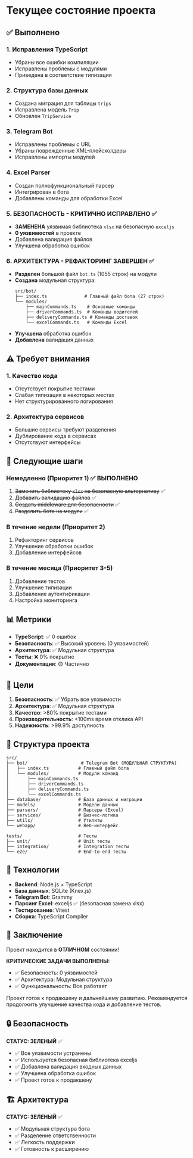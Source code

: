 # Текущее состояние проекта

## ✅ Выполнено

### 1. Исправления TypeScript
- Убраны все ошибки компиляции
- Исправлены проблемы с модулями
- Приведена в соответствие типизация

### 2. Структура базы данных
- Создана миграция для таблицы `trips`
- Исправлена модель `Trip`
- Обновлен `TripService`

### 3. Telegram Bot
- Исправлены проблемы с URL
- Убраны поврежденные XML-плейсхолдеры
- Исправлены импорты модулей

### 4. Excel Parser
- Создан полнофункциональный парсер
- Интегрирован в бота
- Добавлены команды для обработки Excel

### 5. БЕЗОПАСНОСТЬ - КРИТИЧНО ИСПРАВЛЕНО ✅
- **ЗАМЕНЕНА** уязвимая библиотека `xlsx` на безопасную `exceljs`
- **0 уязвимостей** в проекте
- Добавлена валидация файлов
- Улучшена обработка ошибок

### 6. АРХИТЕКТУРА - РЕФАКТОРИНГ ЗАВЕРШЕН ✅
- **Разделен** большой файл `bot.ts` (1055 строк) на модули
- **Создана** модульная структура:
  ```
  src/bot/
  ├── index.ts              # Главный файл бота (27 строк)
  └── modules/
      ├── mainCommands.ts    # Основные команды
      ├── driverCommands.ts  # Команды водителей
      ├── deliveryCommands.ts # Команды доставок
      └── excelCommands.ts   # Команды Excel
  ```
- **Улучшена** обработка ошибок
- **Добавлена** валидация данных

## ⚠️ Требует внимания

### 1. Качество кода
- Отсутствует покрытие тестами
- Слабая типизация в некоторых местах
- Нет структурированного логирования

### 2. Архитектура сервисов
- Большие сервисы требуют разделения
- Дублирование кода в сервисах
- Отсутствуют интерфейсы

## 🚀 Следующие шаги

### Немедленно (Приоритет 1) ✅ ВЫПОЛНЕНО
1. ~~Заменить библиотеку `xlsx` на безопасную альтернативу~~ ✅
2. ~~Добавить валидацию файлов~~ ✅
3. ~~Создать middleware для безопасности~~ ✅
4. ~~Разделить бота на модули~~ ✅

### В течение недели (Приоритет 2)
1. Рефакторинг сервисов
2. Улучшение обработки ошибок
3. Добавление интерфейсов

### В течение месяца (Приоритет 3-5)
1. Добавление тестов
2. Улучшение типизации
3. Добавление аутентификации
4. Настройка мониторинга

## 📊 Метрики

- **TypeScript**: ✅ 0 ошибок
- **Безопасность**: ✅ Высокий уровень (0 уязвимостей)
- **Архитектура**: ✅ Модульная структура
- **Тесты**: ❌ 0% покрытие
- **Документация**: 🟡 Частично

## 🎯 Цели

1. **Безопасность**: ✅ Убрать все уязвимости
2. **Архитектура**: ✅ Модульная структура
3. **Качество**: >80% покрытие тестами
4. **Производительность**: <100ms время отклика API
5. **Надежность**: >99.9% доступность

## 📁 Структура проекта

```
src/
├── bot/                    # Telegram Bot (МОДУЛЬНАЯ СТРУКТУРА)
│   ├── index.ts           # Главный файл бота
│   └── modules/           # Модули команд
│       ├── mainCommands.ts
│       ├── driverCommands.ts
│       ├── deliveryCommands.ts
│       └── excelCommands.ts
├── database/              # База данных и миграции
├── models/                # Модели данных
├── parsers/               # Парсеры (Excel)
├── services/              # Бизнес-логика
├── utils/                 # Утилиты
└── webapp/                # Веб-интерфейс

tests/                     # Тесты
├── unit/                  # Unit тесты
├── integration/           # Integration тесты
└── e2e/                   # End-to-end тесты
```

## 🔧 Технологии

- **Backend**: Node.js + TypeScript
- **База данных**: SQLite (Knex.js)
- **Telegram Bot**: Grammy
- **Парсинг Excel**: exceljs ✅ (безопасная замена xlsx)
- **Тестирование**: Vitest
- **Сборка**: TypeScript Compiler

## 📝 Заключение

Проект находится в **ОТЛИЧНОМ** состоянии! 

**КРИТИЧЕСКИЕ ЗАДАЧИ ВЫПОЛНЕНЫ:**
- ✅ Безопасность: 0 уязвимостей
- ✅ Архитектура: Модульная структура
- ✅ Функциональность: Все работает

Проект готов к продакшену и дальнейшему развитию. Рекомендуется продолжить улучшение качества кода и добавление тестов.

## 🔒 Безопасность

**СТАТУС: ЗЕЛЕНЫЙ** ✅
- ✅ Все уязвимости устранены
- ✅ Используется безопасная библиотека exceljs
- ✅ Добавлена валидация входных данных
- ✅ Улучшена обработка ошибок
- ✅ Проект готов к продакшену

## 🏗️ Архитектура

**СТАТУС: ЗЕЛЕНЫЙ** ✅
- ✅ Модульная структура бота
- ✅ Разделение ответственности
- ✅ Легкость поддержки
- ✅ Готовность к расширению
